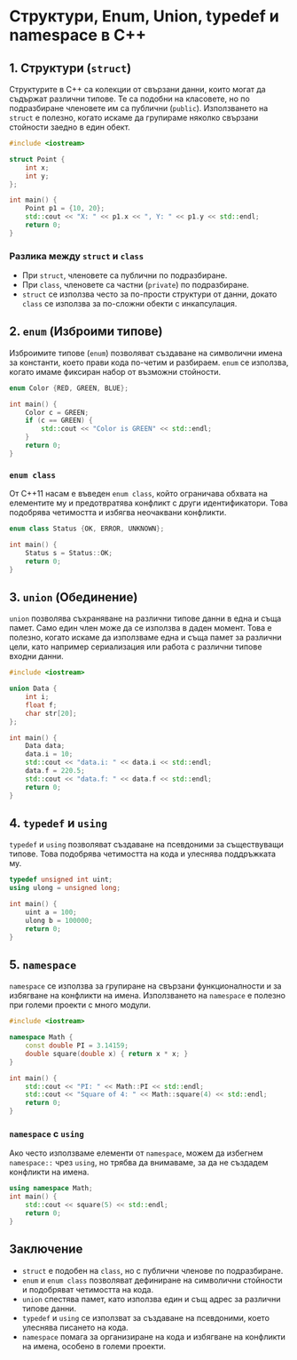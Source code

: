# Структури, Enum, Union, typedef и namespace в C++

## 1. Структури (`struct`)

Структурите в C++ са колекции от свързани данни, които могат да съдържат различни типове. Те са подобни на класовете, но по подразбиране членовете им са публични (`public`). Използването на `struct` е полезно, когато искаме да групираме няколко свързани стойности заедно в един обект.

```cpp
#include <iostream>

struct Point {
    int x;
    int y;
};

int main() {
    Point p1 = {10, 20};
    std::cout << "X: " << p1.x << ", Y: " << p1.y << std::endl;
    return 0;
}
```

### Разлика между `struct` и `class`

- При `struct`, членовете са публични по подразбиране.
- При `class`, членовете са частни (`private`) по подразбиране.
- `struct` се използва често за по-прости структури от данни, докато `class` се използва за по-сложни обекти с инкапсулация.

## 2. `enum` (Изброими типове)

Изброимите типове (`enum`) позволяват създаване на символични имена за константи, което прави кода по-четим и разбираем. `enum` се използва, когато имаме фиксиран набор от възможни стойности.

```cpp
enum Color {RED, GREEN, BLUE};

int main() {
    Color c = GREEN;
    if (c == GREEN) {
        std::cout << "Color is GREEN" << std::endl;
    }
    return 0;
}
```

### `enum class`

От C++11 насам е въведен `enum class`, който ограничава обхвата на елементите му и предотвратява конфликт с други идентификатори. Това подобрява четимостта и избягва неочаквани конфликти.

```cpp
enum class Status {OK, ERROR, UNKNOWN};

int main() {
    Status s = Status::OK;
    return 0;
}
```

## 3. `union` (Обединение)

`union` позволява съхраняване на различни типове данни в една и съща памет. Само един член може да се използва в даден момент. Това е полезно, когато искаме да използваме една и съща памет за различни цели, като например сериализация или работа с различни типове входни данни.

```cpp
#include <iostream>

union Data {
    int i;
    float f;
    char str[20];
};

int main() {
    Data data;
    data.i = 10;
    std::cout << "data.i: " << data.i << std::endl;
    data.f = 220.5;
    std::cout << "data.f: " << data.f << std::endl;
    return 0;
}
```

## 4. `typedef` и `using`

`typedef` и `using` позволяват създаване на псевдоними за съществуващи типове. Това подобрява четимостта на кода и улеснява поддръжката му.

```cpp
typedef unsigned int uint;
using ulong = unsigned long;

int main() {
    uint a = 100;
    ulong b = 100000;
    return 0;
}
```

## 5. `namespace`

`namespace` се използва за групиране на свързани функционалности и за избягване на конфликти на имена. Използването на `namespace` е полезно при големи проекти с много модули.

```cpp
#include <iostream>

namespace Math {
    const double PI = 3.14159;
    double square(double x) { return x * x; }
}

int main() {
    std::cout << "PI: " << Math::PI << std::endl;
    std::cout << "Square of 4: " << Math::square(4) << std::endl;
    return 0;
}
```

### `namespace` с `using`

Ако често използваме елементи от `namespace`, можем да избегнем `namespace::` чрез `using`, но трябва да внимаваме, за да не създадем конфликти на имена.

```cpp
using namespace Math;
int main() {
    std::cout << square(5) << std::endl;
    return 0;
}
```

## Заключение

- `struct` е подобен на `class`, но с публични членове по подразбиране.
- `enum` и `enum class` позволяват дефиниране на символични стойности и подобряват четимостта на кода.
- `union` спестява памет, като използва един и същ адрес за различни типове данни.
- `typedef` и `using` се използват за създаване на псевдоними, което улеснява писането на кода.
- `namespace` помага за организиране на кода и избягване на конфликти на имена, особено в големи проекти.

